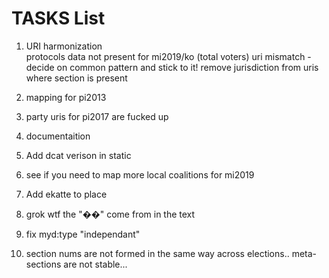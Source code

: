 # TASKS List

1. URI harmonization  
protocols data not present for mi2019/ko (total voters)
uri mismatch - decide on common pattern and stick to it! 
remove jurisdiction from uris where section is present

1. mapping for pi2013
1. party uris for pi2017 are fucked up
1. documentaition
1. Add dcat verison in static
1. see if you need to map  more local coalitions for mi2019
1. Add ekatte to place 
1. grok wtf the "��" come from in the text
1. fix myd:type "independant" 
1. section nums are not formed in the same way across elections.. meta-sections are not stable...